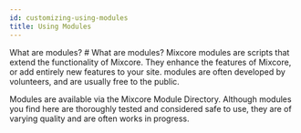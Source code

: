 ```yaml
---
id: customizing-using-modules
title: Using Modules
---
```

What are modules? # What are modules?
Mixcore modules are scripts that extend the functionality of Mixcore. They enhance the features of Mixcore, or add entirely new features to your site. modules are often developed by volunteers, and are usually free to the public.

Modules are available via the Mixcore Module Directory. Although modules you find here are thoroughly tested and considered safe to use, they are of varying quality and are often works in progress.